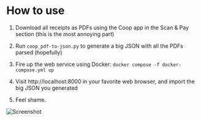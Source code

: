 # How to use

1. Download all receipts as PDFs using the Coop app in the Scan & Pay section (this is the most annoying part)

2. Run `coop_pdf-to-json.py` to generate a big JSON with all the PDFs parsed (hopefully)

3. Fire up the web service using Docker: `docker compose -f docker-compose.yml up`

4. Visit http://localhost:8000 in your favorite web browser, and import the big JSON you generated

5. Feel shame.

![Screenshot](https://djsimg.org/346c0f6c0b93c08e8bdbc360bf93ee55.png)
